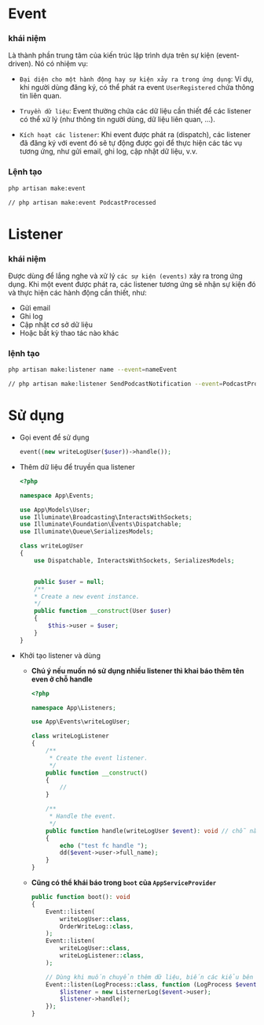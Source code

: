 # Event

### khái niệm

Là thành phần trung tâm của kiến trúc lập trình dựa trên sự kiện (event-driven). Nó có nhiệm vụ:

- `Đại diện cho một hành động hay sự kiện xảy ra trong ứng dụng`: Ví dụ, khi người dùng đăng ký, có thể phát ra event `UserRegistered` chứa thông tin liên quan.
- `Truyền dữ liệu`: Event thường chứa các dữ liệu cần thiết để các listener có thể xử lý (như thông tin người dùng, dữ liệu liên quan, …).

- `Kích hoạt các listener`: Khi event được phát ra (dispatch), các listener đã đăng ký với event đó sẽ tự động được gọi để thực hiện các tác vụ tương ứng, như gửi email, ghi log, cập nhật dữ liệu, v.v.

### Lệnh tạo

```sh
php artisan make:event

// php artisan make:event PodcastProcessed
```

# Listener

### khái niệm

Được dùng để lắng nghe và xử lý `các sự kiện (events)` xảy ra trong ứng dụng. Khi một event được phát ra, các listener tương ứng sẽ nhận sự kiện đó và thực hiện các hành động cần thiết, như:

- Gửi email
- Ghi log
- Cập nhật cơ sở dữ liệu
- Hoặc bất kỳ thao tác nào khác

### lệnh tạo

```sh
php artisan make:listener name --event=nameEvent

// php artisan make:listener SendPodcastNotification --event=PodcastProcessed
```

# Sử dụng

- Gọi event để sử dụng
  ```php
  event((new writeLogUser($user))->handle());
  ```
- Thêm dữ liệu để truyền qua listener

  ```php
  <?php

  namespace App\Events;

  use App\Models\User;
  use Illuminate\Broadcasting\InteractsWithSockets;
  use Illuminate\Foundation\Events\Dispatchable;
  use Illuminate\Queue\SerializesModels;

  class writeLogUser
  {
      use Dispatchable, InteractsWithSockets, SerializesModels;


      public $user = null;
      /**
      * Create a new event instance.
      */
      public function __construct(User $user)
      {
          $this->user = $user;
      }
  }
  ```

- Khởi tạo listener và dùng

  - **Chú ý nếu muốn nó sử dụng nhiều listener thì khai báo thêm tên even ở chỗ handle**

    ```php
    <?php

    namespace App\Listeners;

    use App\Events\writeLogUser;

    class writeLogListener
    {
        /**
         * Create the event listener.
         */
        public function __construct()
        {
            //
        }

        /**
         * Handle the event.
         */
        public function handle(writeLogUser $event): void // chỗ này nè
        {
            echo ("test fc handle ");
            dd($event->user->full_name);
        }
    }

    ```

  - **Cũng có thể khái báo trong `boot` của `AppServiceProvider`**

    ```php
    public function boot(): void
    {
        Event::listen(
            writeLogUser::class,
            OrderWriteLog::class,
        );
        Event::listen(
            writeLogUser::class,
            writeLogListener::class,
        );

        // Dùng khi muốn chuyển thêm dữ liệu, biến các kiểu bên event qua bên listener
        Event::listen(LogProcess::class, function (LogProcess $event) {
            $listener = new ListernerLog($event->user);
            $listener->handle();
        });
    }
    ```
